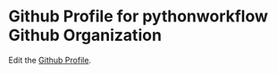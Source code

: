 # Github Profile for pythonworkflow Github Organization
Edit the [Github Profile](profile/README.md).
